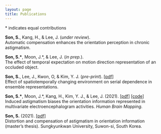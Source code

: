 ```yaml
---
layout: page
title: Publications
---
```

\* indicates equal contributions

**Son, S.**, Kang, H., & Lee, J. (*under review*). <br>
Automatic compensation enhances the orientation perception in chronic astigmatism. <br>

**Son, S.\***, Moon, J.\*, & Lee, J. (*in prep.*). <br>
The effect of temporal expectation on motion direction representation of an occluded object. <br>

**Son, S.**, Lee, J., Kwon, O, & Kim, Y. J. (*pre-print*). [[pdf]](https://www.biorxiv.org/content/10.1101/2021.11.30.470662v1.full.pdf) <br> 
Effect of spatiotemporally changing environment on serial dependence in ensemble representations. <br>

**Son, S.\***, Moon, J.\*, Kang, H., Kim, Y. J., & Lee, J. (2021). [[pdf]](https://onlinelibrary.wiley.com/doi/epdf/10.1002/hbm.25550) [[code]](https://www.dropbox.com/sh/o1jg74rw3sdqx1g/AACQjgXq0TZWrCnkTM7bsgsga?dl=0) <br> 
Induced astigmatism biases the orientation information represented in multivariate electroencephalogram activities. *Human Brain Mapping.* <br>

**Son, S.** (2021). [[pdf]](https://lib.skku.edu/suwon/en/#/search/detail/14859124)<br>
Distortion and compensation of astigmatism in orientation information (master’s thesis). Sungkyunkwan University, Suwon-si, South Korea. <br>
